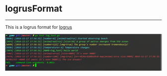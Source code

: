 # logrusFormat
----
This is a logrus format for [logrus](https://github.com/Sirupsen/logrus)

![screenshot](screenshot.png)
